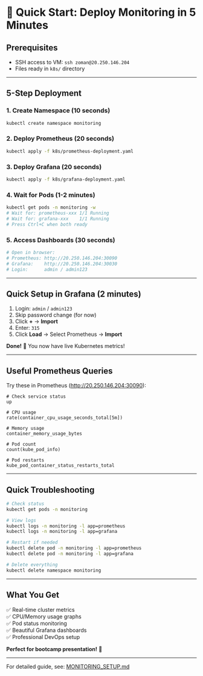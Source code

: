 # 🚀 Quick Start: Deploy Monitoring in 5 Minutes

## Prerequisites
- SSH access to VM: `ssh zoman@20.250.146.204`
- Files ready in `k8s/` directory

---

## 5-Step Deployment

### 1. Create Namespace (10 seconds)
```bash
kubectl create namespace monitoring
```

### 2. Deploy Prometheus (20 seconds)
```bash
kubectl apply -f k8s/prometheus-deployment.yaml
```

### 3. Deploy Grafana (20 seconds)
```bash
kubectl apply -f k8s/grafana-deployment.yaml
```

### 4. Wait for Pods (1-2 minutes)
```bash
kubectl get pods -n monitoring -w
# Wait for: prometheus-xxx 1/1 Running
# Wait for: grafana-xxx    1/1 Running
# Press Ctrl+C when both ready
```

### 5. Access Dashboards (30 seconds)
```bash
# Open in browser:
# Prometheus: http://20.250.146.204:30090
# Grafana:    http://20.250.146.204:30030
# Login:      admin / admin123
```

---

## Quick Setup in Grafana (2 minutes)

1. Login: `admin` / `admin123`
2. Skip password change (for now)
3. Click **+** → **Import**
4. Enter: `315`
5. Click **Load** → Select Prometheus → **Import**

**Done!** 🎉 You now have live Kubernetes metrics!

---

## Useful Prometheus Queries

Try these in Prometheus (http://20.250.146.204:30090):

```promql
# Check service status
up

# CPU usage
rate(container_cpu_usage_seconds_total[5m])

# Memory usage
container_memory_usage_bytes

# Pod count
count(kube_pod_info)

# Pod restarts
kube_pod_container_status_restarts_total
```

---

## Quick Troubleshooting

```bash
# Check status
kubectl get pods -n monitoring

# View logs
kubectl logs -n monitoring -l app=prometheus
kubectl logs -n monitoring -l app=grafana

# Restart if needed
kubectl delete pod -n monitoring -l app=prometheus
kubectl delete pod -n monitoring -l app=grafana

# Delete everything
kubectl delete namespace monitoring
```

---

## What You Get

✅ Real-time cluster metrics  
✅ CPU/Memory usage graphs  
✅ Pod status monitoring  
✅ Beautiful Grafana dashboards  
✅ Professional DevOps setup  

**Perfect for bootcamp presentation!** 💪

---

For detailed guide, see: [MONITORING_SETUP.md](MONITORING_SETUP.md)
